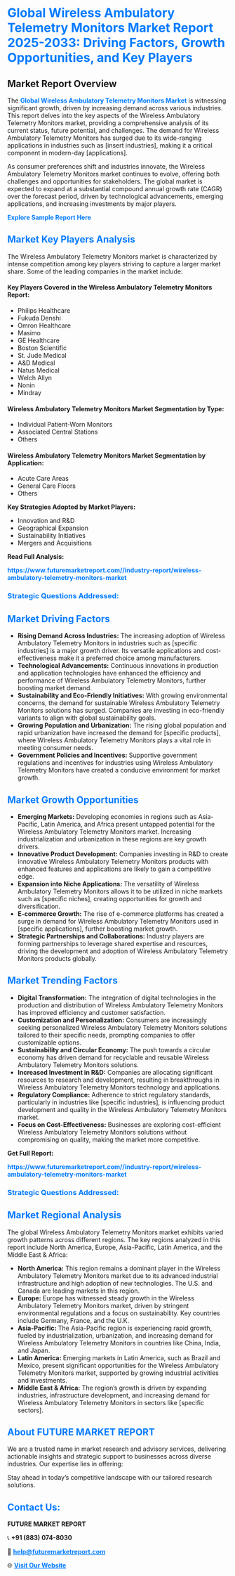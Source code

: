 <h1 style="color: #007BFF;">Global Wireless Ambulatory Telemetry Monitors Market Report 2025-2033: Driving Factors, Growth Opportunities, and Key Players</h1>

<section id="overview">
<h2>Market Report Overview</h2>
<p>The <a href="https://www.futuremarketreport.com//industry-report/wireless-ambulatory-telemetry-monitors-market" style="color: #007BFF; text-decoration: none;"><strong>Global Wireless Ambulatory Telemetry Monitors Market</strong></a> is witnessing significant growth, driven by increasing demand across various industries. This report delves into the key aspects of the Wireless Ambulatory Telemetry Monitors market, providing a comprehensive analysis of its current status, future potential, and challenges. The demand for Wireless Ambulatory Telemetry Monitors has surged due to its wide-ranging applications in industries such as [insert industries], making it a critical component in modern-day [applications].</p>
<p>As consumer preferences shift and industries innovate, the Wireless Ambulatory Telemetry Monitors market continues to evolve, offering both challenges and opportunities for stakeholders. The global market is expected to expand at a substantial compound annual growth rate (CAGR) over the forecast period, driven by technological advancements, emerging applications, and increasing investments by major players.</p>
</section>

<section id="overview">
<p><a href="https://www.futuremarketreport.com//request-sample/reportId=88373" style="color: #007BFF; text-decoration: none;"><strong>Explore Sample Report Here</strong></a></p>
</section>

<section id="key-players">
<h2 style="color: #007BFF;">Market Key Players Analysis</h2>
<p>The Wireless Ambulatory Telemetry Monitors market is characterized by intense competition among key players striving to capture a larger market share. Some of the leading companies in the market include:</p>
<h4>Key Players Covered in the Wireless Ambulatory Telemetry Monitors Report:</h4>
<ul><li>Philips Healthcare</li><li>Fukuda Denshi</li><li>Omron Healthcare</li><li>Masimo</li><li>GE Healthcare</li><li>Boston Scientific</li><li>St. Jude Medical</li><li>A&amp;D Medical</li><li>Natus Medical</li><li>Welch Allyn</li><li>Nonin</li><li>Mindray</li></ul>
<h4>Wireless Ambulatory Telemetry Monitors Market Segmentation by Type:</h4>
<ul><li>Individual Patient-Worn Monitors</li><li>Associated Central Stations</li><li>Others</li></ul>

<h4>Wireless Ambulatory Telemetry Monitors Market Segmentation by Application:</h4>
<ul><li>Acute Care Areas</li><li>General Care Floors</li><li>Others</li></ul>
<p><strong>Key Strategies Adopted by Market Players:</strong></p>
<ul>
<li>Innovation and R&D</li>
<li>Geographical Expansion</li>
<li>Sustainability Initiatives</li>
<li>Mergers and Acquisitions</li>
</ul>
</section>

<section>
<p><strong>Read Full Analysis: </strong></p><a href="https://www.futuremarketreport.com//industry-report/wireless-ambulatory-telemetry-monitors-market" style="color: #007BFF; text-decoration: none;"><strong>https://www.futuremarketreport.com//industry-report/wireless-ambulatory-telemetry-monitors-market</strong></a>
<h3 style="color: #007BFF;">Strategic Questions Addressed:</h3>
</section>

<section id="driving-factors">
<h2 style="color: #007BFF;">Market Driving Factors</h2>
<ul>
<li><strong>Rising Demand Across Industries:</strong> The increasing adoption of Wireless Ambulatory Telemetry Monitors in industries such as [specific industries] is a major growth driver. Its versatile applications and cost-effectiveness make it a preferred choice among manufacturers.</li>
<li><strong>Technological Advancements:</strong> Continuous innovations in production and application technologies have enhanced the efficiency and performance of Wireless Ambulatory Telemetry Monitors, further boosting market demand.</li>
<li><strong>Sustainability and Eco-Friendly Initiatives:</strong> With growing environmental concerns, the demand for sustainable Wireless Ambulatory Telemetry Monitors solutions has surged. Companies are investing in eco-friendly variants to align with global sustainability goals.</li>
<li><strong>Growing Population and Urbanization:</strong> The rising global population and rapid urbanization have increased the demand for [specific products], where Wireless Ambulatory Telemetry Monitors plays a vital role in meeting consumer needs.</li>
<li><strong>Government Policies and Incentives:</strong> Supportive government regulations and incentives for industries using Wireless Ambulatory Telemetry Monitors have created a conducive environment for market growth.</li>
</ul>
</section>

<section id="growth-opportunities">
<h2 style="color: #007BFF;">Market Growth Opportunities</h2>
<ul>
<li><strong>Emerging Markets:</strong> Developing economies in regions such as Asia-Pacific, Latin America, and Africa present untapped potential for the Wireless Ambulatory Telemetry Monitors market. Increasing industrialization and urbanization in these regions are key growth drivers.</li>
<li><strong>Innovative Product Development:</strong> Companies investing in R&D to create innovative Wireless Ambulatory Telemetry Monitors products with enhanced features and applications are likely to gain a competitive edge.</li>
<li><strong>Expansion into Niche Applications:</strong> The versatility of Wireless Ambulatory Telemetry Monitors allows it to be utilized in niche markets such as [specific niches], creating opportunities for growth and diversification.</li>
<li><strong>E-commerce Growth:</strong> The rise of e-commerce platforms has created a surge in demand for Wireless Ambulatory Telemetry Monitors used in [specific applications], further boosting market growth.</li>
<li><strong>Strategic Partnerships and Collaborations:</strong> Industry players are forming partnerships to leverage shared expertise and resources, driving the development and adoption of Wireless Ambulatory Telemetry Monitors products globally.</li>
</ul>
</section>

<section id="trending-factors">
<h2 style="color: #007BFF;">Market Trending Factors</h2>
<ul>
<li><strong>Digital Transformation:</strong> The integration of digital technologies in the production and distribution of Wireless Ambulatory Telemetry Monitors has improved efficiency and customer satisfaction.</li>
<li><strong>Customization and Personalization:</strong> Consumers are increasingly seeking personalized Wireless Ambulatory Telemetry Monitors solutions tailored to their specific needs, prompting companies to offer customizable options.</li>
<li><strong>Sustainability and Circular Economy:</strong> The push towards a circular economy has driven demand for recyclable and reusable Wireless Ambulatory Telemetry Monitors solutions.</li>
<li><strong>Increased Investment in R&D:</strong> Companies are allocating significant resources to research and development, resulting in breakthroughs in Wireless Ambulatory Telemetry Monitors technology and applications.</li>
<li><strong>Regulatory Compliance:</strong> Adherence to strict regulatory standards, particularly in industries like [specific industries], is influencing product development and quality in the Wireless Ambulatory Telemetry Monitors market.</li>
<li><strong>Focus on Cost-Effectiveness:</strong> Businesses are exploring cost-efficient Wireless Ambulatory Telemetry Monitors solutions without compromising on quality, making the market more competitive.</li>
</ul>
</section>

<section>
<p><strong>Get Full Report: </strong></p><a href="https://www.futuremarketreport.com//industry-report/wireless-ambulatory-telemetry-monitors-market" style="color: #007BFF; text-decoration: none;"><strong>https://www.futuremarketreport.com//industry-report/wireless-ambulatory-telemetry-monitors-market</strong></a>
<h3 style="color: #007BFF;">Strategic Questions Addressed:</h3>
</section>


<section id="regional-analysis">
<h2 style="color: #007BFF;">Market Regional Analysis</h2>
<p>The global Wireless Ambulatory Telemetry Monitors market exhibits varied growth patterns across different regions. The key regions analyzed in this report include North America, Europe, Asia-Pacific, Latin America, and the Middle East & Africa:</p>
<ul>
<li><strong>North America:</strong> This region remains a dominant player in the Wireless Ambulatory Telemetry Monitors market due to its advanced industrial infrastructure and high adoption of new technologies. The U.S. and Canada are leading markets in this region.</li>
<li><strong>Europe:</strong> Europe has witnessed steady growth in the Wireless Ambulatory Telemetry Monitors market, driven by stringent environmental regulations and a focus on sustainability. Key countries include Germany, France, and the U.K.</li>
<li><strong>Asia-Pacific:</strong> The Asia-Pacific region is experiencing rapid growth, fueled by industrialization, urbanization, and increasing demand for Wireless Ambulatory Telemetry Monitors in countries like China, India, and Japan.</li>
<li><strong>Latin America:</strong> Emerging markets in Latin America, such as Brazil and Mexico, present significant opportunities for the Wireless Ambulatory Telemetry Monitors market, supported by growing industrial activities and investments.</li>
<li><strong>Middle East & Africa:</strong> The region’s growth is driven by expanding industries, infrastructure development, and increasing demand for Wireless Ambulatory Telemetry Monitors in sectors like [specific sectors].</li>
</ul>
</section>

<footer>
<h2 style="color: #007BFF;">About FUTURE MARKET REPORT</h2>
<p>We are a trusted name in market research and advisory services, delivering actionable insights and strategic support to businesses across diverse industries. Our expertise lies in offering:</p>

<p>Stay ahead in today’s competitive landscape with our tailored research solutions.</p>

<h2 style="color: #007BFF;">Contact Us:</h2>
<p><strong>FUTURE MARKET REPORT</strong></p>
<p>📞 <strong>+91 (883) 074-8030</strong></p>
<p>📧 <strong><a href="mailto:help@futuremarketreport.com" style="color: #007BFF;">help@futuremarketreport.com</a></strong></p>
<p>🌐 <strong><a href="https://www.futuremarketreport.com/" style="color: #007BFF;">Visit Our Website</a></strong></p>
</footer>